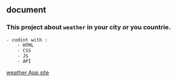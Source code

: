 ## document

### This project about `weather` in your city or you countrie.

```
- codint with :
    - HTML
    - CSS
    - JS
    - API
```

[weather App site ](https://kosar-ahd.github.io/weatherApp/)